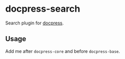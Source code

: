 # docpress-search

Search plugin for [docpress].

[docpress]: https://github.com/docpress/docpress

## Usage

Add me after `docpress-core` and before `docpress-base`.
